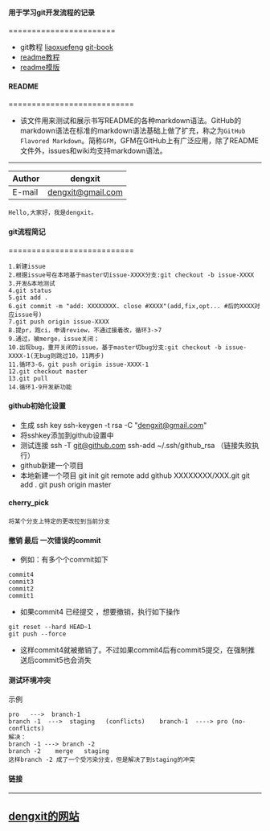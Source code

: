 #### 用于学习git开发流程的记录
=======================

* git教程
[liaoxuefeng](https://www.liaoxuefeng.com/wiki/896043488029600)
[git-book](https://git-scm.com/book/zh/v2)
* [readme教程](https://blog.csdn.net/kaitiren/article/details/38513715)
* [readme模版](https://github.com/guodongxiaren/README/edit/master/README.md)

#### README
===========================
* 该文件用来测试和展示书写README的各种markdown语法。GitHub的markdown语法在标准的markdown语法基础上做了扩充，称之为`GitHub Flavored Markdown`。简称`GFM`，GFM在GitHub上有广泛应用，除了README文件外，issues和wiki均支持markdown语法。

****
	
|Author|dengxit|
|---|---
|E-mail|dengxit@gmail.com

    Hello,大家好，我是dengxit。
    
#### git流程简记
===========================
```
1.新建issue
2.根据issue号在本地基于master切issue-XXXX分支:git checkout -b issue-XXXX
3.开发&本地测试
4.git status
5.git add .
6.git commit -m "add: XXXXXXXX. close #XXXX"(add,fix,opt... #后的XXXX对应issue号)
7.git push origin issue-XXXX
8.提pr，跑ci，申请review，不通过接着改，循环3->7
9.通过，被merge，issue关闭；
10.出现bug，重开关闭的issue，基于master切bug分支:git checkout -b issue-XXXX-1(无bug则跳过10，11两步)
11.循环3-6，git push origin issue-XXXX-1
12.git checkout master
13.git pull
14.循环1-9开发新功能
```

#### github初始化设置
* 生成 ssh key 
ssh-keygen -t rsa -C "dengxit@gmail.com"
* 将sshkey添加到github设置中
* 测试连接
ssh -T git@github.com
ssh-add ~/.ssh/github_rsa （链接失败执行）
* github新建一个项目
* 本地新建一个项目
 git init
 git remote add github XXXXXXXX/XXX.git
 git add .
 git push origin master

#### cherry_pick
```
将某个分支上特定的更改拉到当前分支
```

#### 撤销 最后 一次错误的commit
* 例如：有多个个commit如下
```
commit4
commit3
commit2
commit1
```
* 如果commit4 已经提交 ，想要撤销，执行如下操作
```
git reset --hard HEAD~1
git push --force
```
* 这样commit4就被撤销了。不过如果commit4后有commit5提交，在强制推送后commit5也会消失


#### 测试环境冲突
示例
```
pro   --->  branch-1
branch -1  --->  staging   (conflicts)    branch-1  ----> pro (no-conflicts)
解决：
branch -1 ---> branch -2
branch -2    merge   staging
这样branch -2 成了一个受污染分支，但是解决了到staging的冲突
```



#### 链接
--------------------------------
[dengxit的网站](http://www.dengxitong.com "我的网站")
--------------------------------
